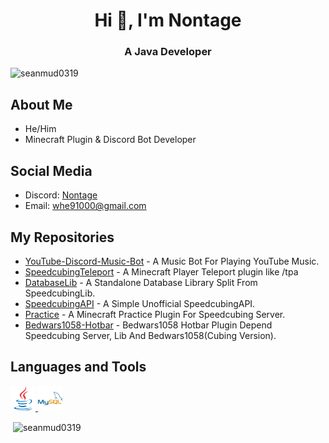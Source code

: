 <h1 align="center">Hi 👋, I'm Nontage</h1>
<h3 align="center">A Java Developer</h3>

<p align="left"> <img src="https://komarev.com/ghpvc/?username=seanmud0319&label=Profile%20views&color=0e75b6&style=flat" alt="seanmud0319" /> </p>

## About Me
- He/Him
- Minecraft Plugin & Discord Bot Developer

## Social Media
- Discord: [Nontage](discordapp.com/users/810170073239126066)
- Email: whe91000@gmail.com

## My Repositories
- [YouTube-Discord-Music-Bot](https://github.com/SeanMud0319/YouTube-Discord-Music-Bot) - A Music Bot For Playing YouTube Music.
- [SpeedcubingTeleport](https://github.com/SeanMud0319/SpeedcubingTeleport) - A Minecraft Player Teleport plugin like /tpa
- [DatabaseLib](https://github.com/SeanMud0319/DatabaseLib) - A Standalone Database Library Split From SpeedcubingLib.
- [SpeedcubingAPI](https://github.com/SeanMud0319/SpeedcubingAPI) - A Simple Unofficial SpeedcubingAPI.
- [Practice](https://github.com/SeanMud0319/Practice) - A Minecraft Practice Plugin For Speedcubing Server.
- [Bedwars1058-Hotbar](https://github.com/SeanMud0319/Bedwars1058-Hotbar) - Bedwars1058 Hotbar Plugin Depend Speedcubing Server, Lib And Bedwars1058(Cubing Version).


## Languages and Tools
<p align="left"> <a href="https://www.java.com" target="_blank" rel="noreferrer"> <img src="https://raw.githubusercontent.com/devicons/devicon/master/icons/java/java-original.svg" alt="java" width="40" height="40"/> </a> <a href="https://www.mysql.com/" target="_blank" rel="noreferrer"> <img src="https://raw.githubusercontent.com/devicons/devicon/master/icons/mysql/mysql-original-wordmark.svg" alt="mysql" width="40" height="40"/> </a> </p>


<p>&nbsp;<img align="center" src="https://github-readme-stats.vercel.app/api?username=seanmud0319&show_icons=true&locale=en" alt="seanmud0319" /></p>
